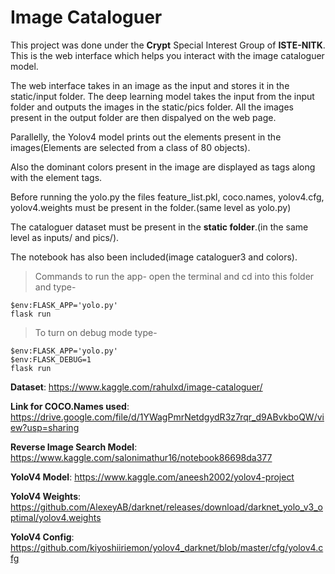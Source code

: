 # Image Cataloguer
This project was done under the **Crypt** Special Interest Group of **ISTE-NITK**. 
This is the web interface which helps you interact with the image cataloguer model.

The web interface takes in an image as the input and stores it in the static/input folder.
The deep learning model takes the input from the input folder and outputs the images in the static/pics folder.
All the images present in the output folder are then dispalyed on the web page.

Parallelly, the Yolov4 model prints out the elements present in the images(Elements are selected from a class of 80 objects).

Also the dominant colors present in the image are displayed as tags along with the element tags.

Before running the yolo.py the files feature_list.pkl, coco.names, yolov4.cfg, yolov4.weights must be present in the folder.(same level as yolo.py)

The cataloguer dataset must be present in the **static folder**.(in the same level as inputs/ and pics/).

The notebook has also been included(image cataloguer3 and colors).

>Commands to run the app-
open the terminal and cd into this folder and type-

```
$env:FLASK_APP='yolo.py'
flask run
```
>To turn on debug mode type-

```
$env:FLASK_APP='yolo.py'
$env:FLASK_DEBUG=1
flask run
```


**Dataset**: https://www.kaggle.com/rahulxd/image-cataloguer/

**Link for COCO.Names used**: https://drive.google.com/file/d/1YWagPmrNetdgydR3z7rqr_d9ABvkboQW/view?usp=sharing

**Reverse Image Search Model**: https://www.kaggle.com/salonimathur16/notebook86698da377

**YoloV4 Model**: https://www.kaggle.com/aneesh2002/yolov4-project

**YoloV4 Weights**: https://github.com/AlexeyAB/darknet/releases/download/darknet_yolo_v3_optimal/yolov4.weights

**YoloV4 Config**: https://github.com/kiyoshiiriemon/yolov4_darknet/blob/master/cfg/yolov4.cfg

